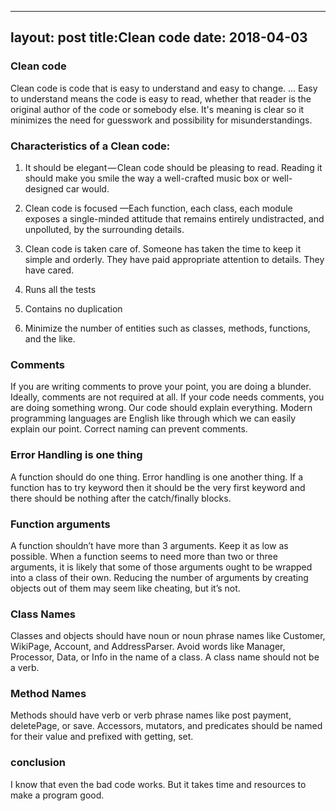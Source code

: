 
---
layout: post
title:Clean code
date: 2018-04-03
---

### Clean code

Clean code is code that is easy to understand and easy to change. ... Easy to understand means the code is easy to read, whether that reader is the original author of the code or somebody else. It's meaning is clear so it minimizes the need for guesswork and possibility for misunderstandings.



### Characteristics of a Clean code:

1. It should be elegant — Clean code should be pleasing to read. Reading it should make you smile the way a well-crafted music box or well-designed car would.

2. Clean code is focused —Each function, each class, each module exposes a single-minded attitude that remains entirely undistracted, and unpolluted, by the surrounding details.

3. Clean code is taken care of. Someone has taken the time to keep it simple and orderly. They have paid appropriate attention to details. They have cared.

4. Runs all the tests

5. Contains no duplication

6. Minimize the number of entities such as classes, methods, functions, and the like.


### Comments

If you are writing comments to prove your point, you are doing a blunder. Ideally, comments are not required at all. If your code needs comments, you are doing something wrong. Our code should explain everything. Modern programming languages are English like through which we can easily explain our point. Correct naming can prevent comments. 


### Error Handling is one thing 

A function should do one thing. Error handling is one another thing. If a function has to try keyword then it should be the very first keyword and there should be nothing after the catch/finally blocks.

### Function arguments

A function shouldn’t have more than 3 arguments. Keep it as low as possible. When a function seems to need more than two or three arguments, it is likely that some of those arguments ought to be wrapped into a class of their own. Reducing the number of arguments by creating objects out of them may seem like cheating, but it’s not.

### Class Names 

Classes and objects should have noun or noun phrase names like Customer, WikiPage, Account, and AddressParser. Avoid words like Manager, Processor, Data, or Info in the name of a class. A class name should not be a verb.

### Method Names 

Methods should have verb or verb phrase names like post payment, deletePage, or save. Accessors, mutators, and predicates should be named for their value and prefixed with getting, set.

### conclusion

I know that even the bad code works. But it takes time and resources to make a program good.






